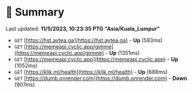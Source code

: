 # 📖 Summary
Last updated: **11/5/2023, 10:23:35 PTG "Asia/Kuala_Lumpur"**

- `GET` [https://hst.aytea.ga](https://hst.aytea.ga) - **Up** (583ms)
- `GET` [https://memeapi.cyclic.app/gimme](https://memeapi.cyclic.app/gimme) - **Up** (1351ms)
- `GET` [https://memeapi.cyclic.app](https://memeapi.cyclic.app) - **Up** (1052ms)
- `GET` [https://klik.ml/health](https://klik.ml/health) - **Up** (688ms)
- `GET` [https://dumb.onrender.com](https://dumb.onrender.com) - **Down** (907ms)
